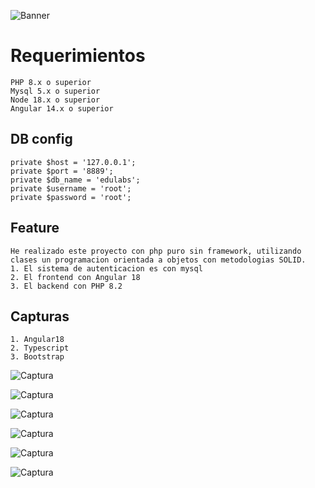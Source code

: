 ![Banner](banner.png)

# Requerimientos
```
PHP 8.x o superior
Mysql 5.x o superior
Node 18.x o superior
Angular 14.x o superior
```

## DB config
```
private $host = '127.0.0.1';
private $port = '8889';
private $db_name = 'edulabs';
private $username = 'root';
private $password = 'root';

```

## Feature
```
He realizado este proyecto con php puro sin framework, utilizando clases un programacion orientada a objetos con metodologias SOLID.
1. El sistema de autenticacion es con mysql
2. El frontend con Angular 18
3. El backend con PHP 8.2
```


## Capturas
```
1. Angular18
2. Typescript
3. Bootstrap
```


![Captura](captura1.png)

![Captura](captura2.png)

![Captura](captura3.png)

![Captura](captura4.png)

![Captura](captura5.png)

![Captura](captura6.png)